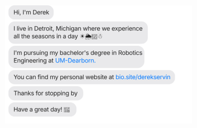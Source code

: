 [![](https://raw.githubusercontent.com/cyanavocado/cyanavocado/main/chat.svg?token=GHSAT0AAAAAACMV5GB5ZSNXJUKD42C47RB2ZNH647Q)](https://bio.site/derekservin)
